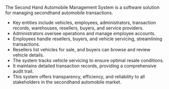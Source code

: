 The Second Hand Automobile Management System is a software solution for managing secondhand automobile transactions. 
- Key entities include vehicles, employees, administrators, transaction records, warehouses, resellers, buyers, and service providers. 
- Administrators oversee operations and manage employee accounts. 
- Employees handle resellers, buyers, and vehicle servicing, streamlining transactions.
- Resellers list vehicles for sale, and buyers can browse and review vehicle details. 
- The system tracks vehicle servicing to ensure optimal resale conditions.
- It maintains detailed transaction records, providing a comprehensive audit trail. 
- This system offers transparency, efficiency, and reliability to all stakeholders in the secondhand automobile market.
